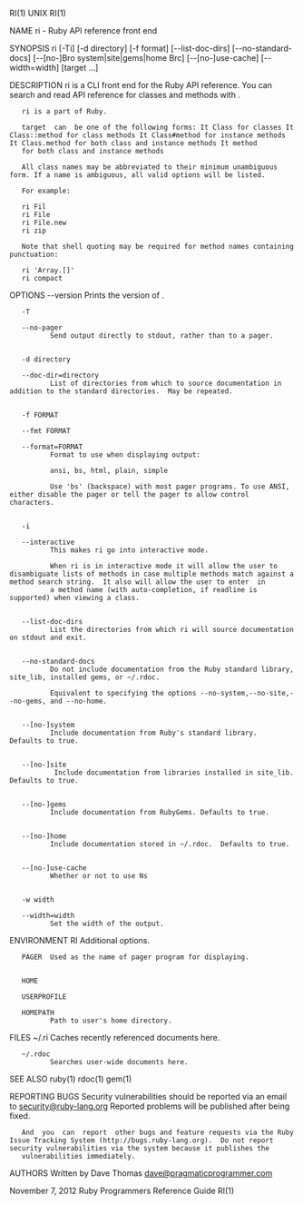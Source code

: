 RI(1)                                                                                                UNIX                                                                                               RI(1)



NAME
       ri - Ruby API reference front end

SYNOPSIS
       ri [-Ti] [-d directory] [-f format] [--list-doc-dirs] [--no-standard-docs] [--[no-]Bro system|site|gems|home Brc] [--[no-]use-cache] [--width=width] [target ...]

DESCRIPTION
       ri is a CLI front end for the Ruby API reference.  You can search and read API reference for classes and methods with .

       ri is a part of Ruby.

       target  can  be one of the following forms: It Class for classes It Class::method for class methods It Class#method for instance methods It Class.method for both class and instance methods It method
       for both class and instance methods

       All class names may be abbreviated to their minimum unambiguous form. If a name is ambiguous, all valid options will be listed.

       For example:

       ri Fil
       ri File
       ri File.new
       ri zip

       Note that shell quoting may be required for method names containing punctuation:

       ri 'Array.[]'
       ri compact

OPTIONS
       --version
              Prints the version of .


       -T

       --no-pager
              Send output directly to stdout, rather than to a pager.


       -d directory

       --doc-dir=directory
              List of directories from which to source documentation in addition to the standard directories.  May be repeated.


       -f FORMAT

       --fmt FORMAT

       --format=FORMAT
              Format to use when displaying output:

              ansi, bs, html, plain, simple

              Use 'bs' (backspace) with most pager programs. To use ANSI, either disable the pager or tell the pager to allow control characters.


       -i

       --interactive
              This makes ri go into interactive mode.

              When ri is in interactive mode it will allow the user to disambiguate lists of methods in case multiple methods match against a method search string.  It also will allow the user to enter  in
              a method name (with auto-completion, if readline is supported) when viewing a class.


       --list-doc-dirs
              List the directories from which ri will source documentation on stdout and exit.


       --no-standard-docs
              Do not include documentation from the Ruby standard library, site_lib, installed gems, or ~/.rdoc.

              Equivalent to specifying the options --no-system,--no-site,--no-gems, and --no-home.


       --[no-]system
              Include documentation from Ruby's standard library.  Defaults to true.


       --[no-]site
               Include documentation from libraries installed in site_lib. Defaults to true.


       --[no-]gems
              Include documentation from RubyGems. Defaults to true.


       --[no-]home
              Include documentation stored in ~/.rdoc.  Defaults to true.


       --[no-]use-cache
              Whether or not to use Ns


       -w width

       --width=width
              Set the width of the output.



ENVIRONMENT
       RI     Additional options.


       PAGER  Used as the name of pager program for displaying.


       HOME

       USERPROFILE

       HOMEPATH
              Path to user's home directory.


FILES
       ~/.ri  Caches recently referenced documents here.


       ~/.rdoc
              Searches user-wide documents here.



SEE ALSO
       ruby(1) rdoc(1) gem(1)


REPORTING BUGS
       Security vulnerabilities should be reported via an email to <security@ruby-lang.org> Reported problems will be published after being fixed.

       And  you  can  report  other bugs and feature requests via the Ruby Issue Tracking System (http://bugs.ruby-lang.org).  Do not report security vulnerabilities via the system because it publishes the
       vulnerabilities immediately.

AUTHORS
       Written by Dave Thomas <dave@pragmaticprogrammer.com>



November 7, 2012                                                                       Ruby Programmers Reference Guide                                                                                 RI(1)

